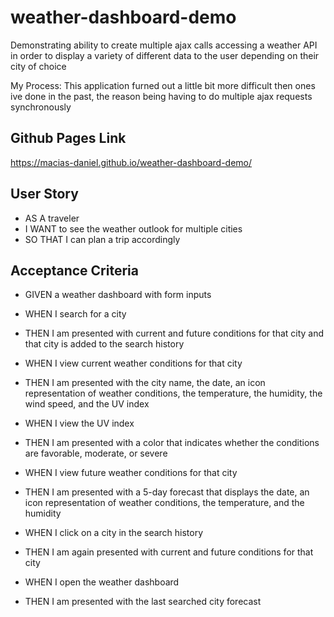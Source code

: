 # weather-dashboard-demo
 Demonstrating ability to create multiple ajax calls accessing a weather API in order to display a variety of different data to the user depending on their city of choice

My Process: This application furned out a little bit more difficult then ones ive done in the past, the reason being having to do multiple ajax requests synchronously

## Github Pages Link
https://macias-daniel.github.io/weather-dashboard-demo/

## User Story
* AS A traveler
* I WANT to see the weather outlook for multiple cities
* SO THAT I can plan a trip accordingly

## Acceptance Criteria
* GIVEN a weather dashboard with form inputs

* WHEN I search for a city
* THEN I am presented with current and future conditions for that city and that city is added to the search history

* WHEN I view current weather conditions for that city
* THEN I am presented with the city name, the date, an icon representation of weather conditions, the temperature, the humidity, the wind speed, and the UV index

* WHEN I view the UV index
* THEN I am presented with a color that indicates whether the conditions are favorable, moderate, or severe

* WHEN I view future weather conditions for that city
* THEN I am presented with a 5-day forecast that displays the date, an icon representation of weather conditions, the temperature, and the humidity

* WHEN I click on a city in the search history
* THEN I am again presented with current and future conditions for that city

* WHEN I open the weather dashboard
* THEN I am presented with the last searched city forecast